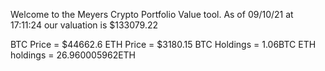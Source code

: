 Welcome to the Meyers Crypto Portfolio Value tool. 
As of 09/10/21 at 17:11:24 our valuation is $133079.22 

BTC Price = $44662.6
 ETH Price = $3180.15
BTC Holdings = 1.06BTC
 ETH holdings = 26.960005962ETH 
